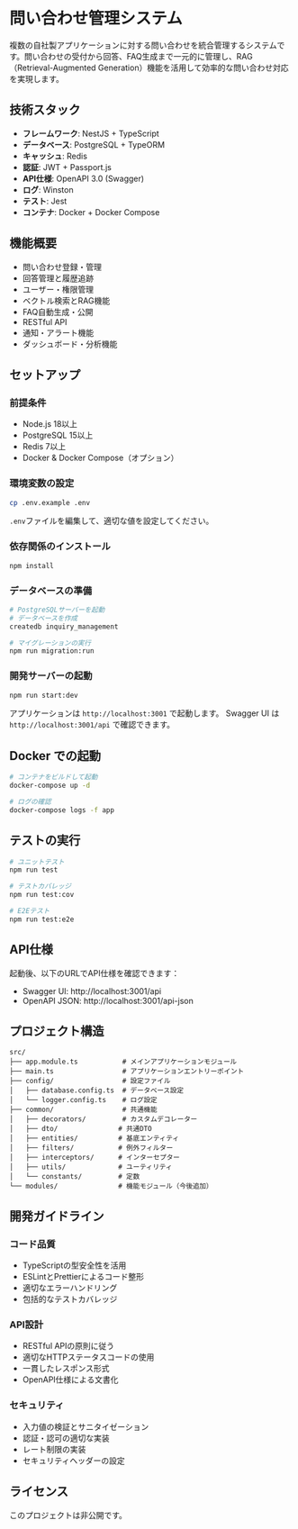 # 問い合わせ管理システム

複数の自社製アプリケーションに対する問い合わせを統合管理するシステムです。問い合わせの受付から回答、FAQ生成まで一元的に管理し、RAG（Retrieval-Augmented Generation）機能を活用して効率的な問い合わせ対応を実現します。

## 技術スタック

- **フレームワーク**: NestJS + TypeScript
- **データベース**: PostgreSQL + TypeORM
- **キャッシュ**: Redis
- **認証**: JWT + Passport.js
- **API仕様**: OpenAPI 3.0 (Swagger)
- **ログ**: Winston
- **テスト**: Jest
- **コンテナ**: Docker + Docker Compose

## 機能概要

- 問い合わせ登録・管理
- 回答管理と履歴追跡
- ユーザー・権限管理
- ベクトル検索とRAG機能
- FAQ自動生成・公開
- RESTful API
- 通知・アラート機能
- ダッシュボード・分析機能

## セットアップ

### 前提条件

- Node.js 18以上
- PostgreSQL 15以上
- Redis 7以上
- Docker & Docker Compose（オプション）

### 環境変数の設定

```bash
cp .env.example .env
```

`.env`ファイルを編集して、適切な値を設定してください。

### 依存関係のインストール

```bash
npm install
```

### データベースの準備

```bash
# PostgreSQLサーバーを起動
# データベースを作成
createdb inquiry_management

# マイグレーションの実行
npm run migration:run
```

### 開発サーバーの起動

```bash
npm run start:dev
```

アプリケーションは `http://localhost:3001` で起動します。
Swagger UI は `http://localhost:3001/api` で確認できます。

## Docker での起動

```bash
# コンテナをビルドして起動
docker-compose up -d

# ログの確認
docker-compose logs -f app
```

## テストの実行

```bash
# ユニットテスト
npm run test

# テストカバレッジ
npm run test:cov

# E2Eテスト
npm run test:e2e
```

## API仕様

起動後、以下のURLでAPI仕様を確認できます：
- Swagger UI: http://localhost:3001/api
- OpenAPI JSON: http://localhost:3001/api-json

## プロジェクト構造

```
src/
├── app.module.ts           # メインアプリケーションモジュール
├── main.ts                 # アプリケーションエントリーポイント
├── config/                 # 設定ファイル
│   ├── database.config.ts  # データベース設定
│   └── logger.config.ts    # ログ設定
├── common/                 # 共通機能
│   ├── decorators/         # カスタムデコレーター
│   ├── dto/               # 共通DTO
│   ├── entities/          # 基底エンティティ
│   ├── filters/           # 例外フィルター
│   ├── interceptors/      # インターセプター
│   ├── utils/             # ユーティリティ
│   └── constants/         # 定数
└── modules/               # 機能モジュール（今後追加）
```

## 開発ガイドライン

### コード品質
- TypeScriptの型安全性を活用
- ESLintとPrettierによるコード整形
- 適切なエラーハンドリング
- 包括的なテストカバレッジ

### API設計
- RESTful APIの原則に従う
- 適切なHTTPステータスコードの使用
- 一貫したレスポンス形式
- OpenAPI仕様による文書化

### セキュリティ
- 入力値の検証とサニタイゼーション
- 認証・認可の適切な実装
- レート制限の実装
- セキュリティヘッダーの設定

## ライセンス

このプロジェクトは非公開です。